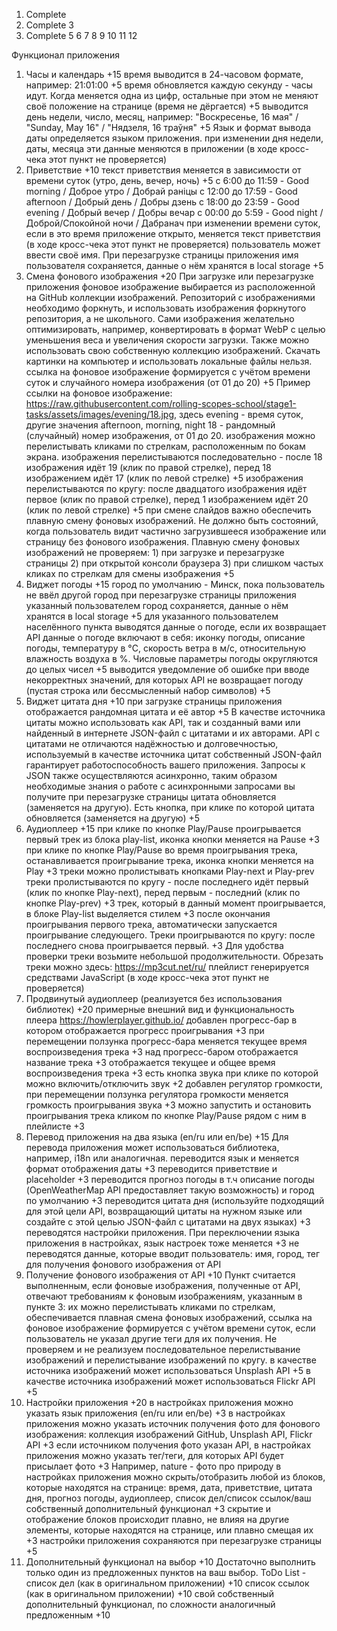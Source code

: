 1. Complete
2. Complete
3
4. Complete
5
6
7
8
9
10
11
12

Функционал приложения
1. Часы и календарь +15
время выводится в 24-часовом формате, например: 21:01:00 +5
время обновляется каждую секунду - часы идут. Когда меняется одна из цифр, остальные при этом не меняют своё положение на странице (время не дёргается) +5
выводится день недели, число, месяц, например: "Воскресенье, 16 мая" / "Sunday, May 16" / "Нядзеля, 16 траўня" +5
Язык и формат вывода даты определяется языком приложения.
при изменении дня недели, даты, месяца эти данные меняются в приложении (в ходе кросс-чека этот пункт не проверяется)
2. Приветствие +10
текст приветствия меняется в зависимости от времени суток (утро, день, вечер, ночь) +5
с 6:00 до 11:59 - Good morning / Доброе утро / Добрай раніцы
с 12:00 до 17:59 - Good afternoon / Добрый день / Добры дзень
с 18:00 до 23:59 - Good evening / Добрый вечер / Добры вечар
с 00:00 до 5:59 - Good night / Доброй/Спокойной ночи / Дабранач
при изменении времени суток, если в это время приложение открыто, меняется текст приветствия (в ходе кросс-чека этот пункт не проверяется)
пользователь может ввести своё имя. При перезагрузке страницы приложения имя пользователя сохраняется, данные о нём хранятся в local storage +5
3. Смена фонового изображения +20
При загрузке или перезагрузке приложения фоновое изображение выбирается из расположенной на GitHub коллекции изображений.
Репозиторий с изображениями необходимо форкнуть, и использовать изображения форкнутого репозитория, а не школьного.
Сами изображения желательно оптимизировать, например, конвертировать в формат WebP с целью уменьшения веса и увеличения скорости загрузки.
Также можно использовать свою собственную коллекцию изображений.
Скачать картинки на компьютер и использовать локальные файлы нельзя.
ссылка на фоновое изображение формируется с учётом времени суток и случайного номера изображения (от 01 до 20) +5
Пример ссылки на фоновое изображение: https://raw.githubusercontent.com/rolling-scopes-school/stage1-tasks/assets/images/evening/18.jpg, здесь
evening - время суток, другие значения afternoon, morning, night
18 - рандомный (случайный) номер изображения, от 01 до 20.
изображения можно перелистывать кликами по стрелкам, расположенным по бокам экрана.
изображения перелистываются последовательно - после 18 изображения идёт 19 (клик по правой стрелке), перед 18 изображением идёт 17 (клик по левой стрелке) +5
изображения перелистываются по кругу: после двадцатого изображения идёт первое (клик по правой стрелке), перед 1 изображением идёт 20 (клик по левой стрелке) +5
при смене слайдов важно обеспечить плавную смену фоновых изображений. Не должно быть состояний, когда пользователь видит частично загрузившееся изображение или страницу без фонового изображения. Плавную смену фоновых изображений не проверяем: 1) при загрузке и перезагрузке страницы 2) при открытой консоли браузера 3) при слишком частых кликах по стрелкам для смены изображения +5
4. Виджет погоды +15
город по умолчанию - Минск, пока пользователь не ввёл другой город
при перезагрузке страницы приложения указанный пользователем город сохраняется, данные о нём хранятся в local storage +5
для указанного пользователем населённого пункта выводятся данные о погоде, если их возвращает API
данные о погоде включают в себя: иконку погоды, описание погоды, температуру в °C, скорость ветра в м/с, относительную влажность воздуха в %. Числовые параметры погоды округляются до целых чисел +5
выводится уведомление об ошибке при вводе некорректных значений, для которых API не возвращает погоду (пустая строка или бессмысленный набор символов) +5
5. Виджет цитата дня +10
при загрузке страницы приложения отображается рандомная цитата и её автор +5
В качестве источника цитаты можно использовать как API, так и созданный вами или найденный в интернете JSON-файл с цитатами и их авторами. API с цитатами не отличаются надёжностью и долговечностью, используемый в качестве источника цитат собственный JSON-файл гарантирует работоспособность вашего приложения. Запросы к JSON также осуществляются асинхронно, таким образом необходимые знания о работе с асинхронными запросами вы получите
при перезагрузке страницы цитата обновляется (заменяется на другую). Есть кнопка, при клике по которой цитата обновляется (заменяется на другую) +5
6. Аудиоплеер +15
при клике по кнопке Play/Pause проигрывается первый трек из блока play-list, иконка кнопки меняется на Pause +3
при клике по кнопке Play/Pause во время проигрывания трека, останавливается проигрывание трека, иконка кнопки меняется на Play +3
треки можно пролистывать кнопками Play-next и Play-prev
треки пролистываются по кругу - после последнего идёт первый (клик по кнопке Play-next), перед первым - последний (клик по кнопке Play-prev) +3
трек, который в данный момент проигрывается, в блоке Play-list выделяется стилем +3
после окончания проигрывания первого трека, автоматически запускается проигрывание следующего. Треки проигрываются по кругу: после последнего снова проигрывается первый. +3
Для удобства проверки треки возьмите небольшой продолжительности. Обрезать треки можно здесь: https://mp3cut.net/ru/
плейлист генерируется средствами JavaScript (в ходе кросс-чека этот пункт не проверяется)
7. Продвинутый аудиоплеер (реализуется без использования библиотек) +20
примерные внешний вид и функциональность плеера https://howlerplayer.github.io/
добавлен прогресс-бар в котором отображается прогресс проигрывания +3
при перемещении ползунка прогресс-бара меняется текущее время воспроизведения трека +3
над прогресс-баром отображается название трека +3
отображается текущее и общее время воспроизведения трека +3
есть кнопка звука при клике по которой можно включить/отключить звук +2
добавлен регулятор громкости, при перемещении ползунка регулятора громкости меняется громкость проигрывания звука +3
можно запустить и остановить проигрывания трека кликом по кнопке Play/Pause рядом с ним в плейлисте +3
8. Перевод приложения на два языка (en/ru или en/be) +15
Для перевода приложения может использоваться библиотека, например, i18n или аналогичная.
переводится язык и меняется формат отображения даты +3
переводится приветствие и placeholder +3
переводится прогноз погоды в т.ч описание погоды (OpenWeatherMap API предоставляет такую возможность) и город по умолчанию +3
переводится цитата дня (используйте подходящий для этой цели API, возвращающий цитаты на нужном языке или создайте с этой целью JSON-файл с цитатами на двух языках) +3
переводятся настройки приложения. При переключении языка приложения в настройках, язык настроек тоже меняется +3
не переводятся данные, которые вводит пользователь: имя, город, тег для получения фонового изображения от API
9. Получение фонового изображения от API +10 Пункт считается выполненным, если фоновые изображения, полученные от API, отвечают требованиям к фоновым изображениям, указанным в пункте 3: их можно перелистывать кликами по стрелкам, обеспечивается плавная смена фоновых изображений, ссылка на фоновое изображение формируется с учётом времени суток, если пользователь не указал другие теги для их получения. Не проверяем и не реализуем последовательное перелистывание изображений и перелистывание изображений по кругу.
в качестве источника изображений может использоваться Unsplash API +5
в качестве источника изображений может использоваться Flickr API +5
10. Настройки приложения +20
в настройках приложения можно указать язык приложения (en/ru или en/be) +3
в настройках приложения можно указать источник получения фото для фонового изображения: коллекция изображений GitHub, Unsplash API, Flickr API +3
если источником получения фото указан API, в настройках приложения можно указать тег/теги, для которых API будет присылает фото +3
Например, nature - фото про природу
в настройках приложения можно скрыть/отобразить любой из блоков, которые находятся на странице: время, дата, приветствие, цитата дня, прогноз погоды, аудиоплеер, список дел/список ссылок/ваш собственный дополнительный функционал +3
скрытие и отображение блоков происходит плавно, не влияя на другие элементы, которые находятся на странице, или плавно смещая их +3
настройки приложения сохраняются при перезагрузке страницы +5
11. Дополнительный функционал на выбор +10
Достаточно выполнить только один из предложенных пунктов на ваш выбор.
ToDo List - список дел (как в оригинальном приложении) +10
список ссылок (как в оригинальном приложении) +10
свой собственный дополнительный функционал, по сложности аналогичный предложенным +10
